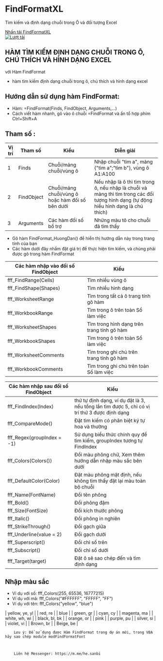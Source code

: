 # FindFormatXL
 Tìm kiếm và định dạng chuỗi trong Ô và đối tượng Excel

[Nhấn tải FindFormatXL](https://github.com/SanbiVN/FindFormatXL/releases/download/findformat/FindFormatXL.xlsm)\
[![Lượt tải](https://img.shields.io/github/downloads/SanbiVN/FindFormatXL/total.svg)](https://github.com/SanbiVN/FindFormatXL/releases/download/findformat/FindFormatXL.xlsm) 

## HÀM TÌM KIẾM ĐỊNH DẠNG CHUỖI TRONG Ô, CHÚ THÍCH VÀ HÌNH DẠNG EXCEL				
với Hàm FindFormat				
- hàm tìm kiếm định dạng chuỗi trong ô, chú thích và hình dạng excel
	
## Hướng dẫn sử dụng hàm FindFormat:				
- Hàm: 	=FindFormat(Finds, FindObject, Arguments,...)		
- Cách viết hàm nhanh, gõ vào ô chuỗi =FindFormat và ấn tổ hợp phím Ctrl+Shift+A

## Tham số :			

| Vị trí | Tham số    | Kiểu                                                    | Diễn giải                                                                                                                                |
|--------|------------|---------------------------------------------------------|------------------------------------------------------------------------------------------------------------------------------------------|
| 1      | Finds      | Chuỗi/mảng chuỗi/vùng ô                                 | Nhập chuỗi   "tìm a", mảng {"tìm a";"tìm b"}, vùng ô A1:A100                                                                             |
| 2      | FindObject | Chuỗi/mảng   chuỗi/vùng ô      hoặc hàm đối số bên dưới | Nếu nhập là ô thì   tìm trong ô, nếu nhập là chuỗi và mảng thì tìm trong các đối tượng hình dạng   (tự động hiểu hình dạng là chú thích) |
| 3      | Arguments  | Các hàm đối số bổ trợ                                   | Những màu tô cho   chuỗi đã tìm thấy                                                                                                     |
					
- Gõ hàm FindFormat_HuongDan() để hiển thị hướng dẫn này trong trang tính của bạn		
- Các hàm dưới đây nhầm đặt giá trị để thực hiện tìm kiếm, và chúng phải được gõ trong hàm FindFormat			
					
| Các hàm nhập vào đối số FindObject | Kiểu                                       |   |
|------------------------------------|--------------------------------------------|---|
| fff_FindRange(Cells)               | Tìm nhiều vùng ô                           |   |
| fff_FindShape(Shapes)              | Tìm nhiều hình dạng                        |   |
| fff_WorksheetRange                 | Tìm trong tất cả ô trang tính gõ hàm       |   |
| fff_WorkbookRange                  | Tìm trong ô trên toàn Sổ làm việc          |   |
| fff_WorksheetShapes                | Tìm trong hình dạng trên trang tính gõ hàm |   |
| fff_WorkbookShapes                 | Tìm trong ô trên toàn Sổ làm việc          |   |
| fff_WorksheetComments              | Tìm trong ghi chú trên trang tính gõ hàm   |   |
| fff_WorkbookComments               | Tìm trong ghi chú trên toàn Sổ làm việc    |   |
					
| Các hàm nhập sau đối số FindObject | Kiểu                                                                                            |   |
|------------------------------------|-------------------------------------------------------------------------------------------------|---|
| fff_FindIndex(Index)               | thứ tự định dạng, ví dụ đặt là 3, nếu tổng lần tìm   được 5, chỉ có vị trí thứ 3 được định dạng |   |
| fff_CompareMode()                  | Đặt tìm kiếm có phân biệt ký tự hoa và thường                                                   |   |
| fff_Regex(groupIndex = -1)         | Sử dụng biểu thức chính quy để tìm kiếm, groupIndex   tương tự FindIndex                        |   |
| fff_Colors(Colors())               | Đổi màu phông chữ,   Xem thêm hướng dẫn nhập màu sắc bên dưới                                   |   |
| fff_DefaultColor(Color)            | Đặt màu phông mặt định, nếu không tìm thấy đặt lại màu   toàn bộ chuỗi                          |   |
| fff_Name(FontName)                 | Đổi tên phông                                                                                   |   |
| fff_Bold()                         | Đổi phông đậm                                                                                   |   |
| fff_Size(FontSize)                 | Đổi kích thước phông                                                                            |   |
| fff_Italic()                       | Đổi phông in nghiên                                                                             |   |
| fff_StrikeThrough()                | Đổi gạch giữa                                                                                   |   |
| fff_Underline(value = 2)           | Đổi gạch dưới                                                                                   |   |
| fff_Superscript()                  | Đổi chỉ số trên                                                                                 |   |
| fff_Subscript()                    | Đổi chỉ số dưới                                                                                 |   |
| fff_Target(target)                 | Đặt ô sẽ sao chép đến và tìm định dạng                                                          |   |
					
## Nhập màu sắc
- Ví dụ với số: fff_Colors(255, 65536, 16777215)
- Ví dụ với mã: fff_Colors("#FFFFFF", "FFFFF", "FF")
- Ví dụ với tên: fff_Colors("yellow", "blue")
					
| yellow, ye, yl |
| red, re        |
| blue           |
| green, gr      |
| cyan, cy       |
| magenta, ma    |
| white, wh, wi  |
| black, bl, bk  |
| orange, or     |
| pink           |
| purple, pu     |
| silver, si     |
| violet, vi     |
| Brown, br      |
| Beige, be      |


		Lưu ý: Để sử dụng được Hàm FindFormat trong dự án mới, trong VBA hãy sao chép module modFindFormatFont	



		Liên hệ Messenger: https://m.me/he.sanbi		
